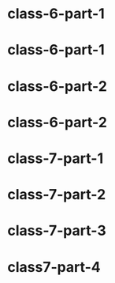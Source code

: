 # class-6-part-1
# class-6-part-1
# class-6-part-2
# class-6-part-2
# class-7-part-1
# class-7-part-2
# class-7-part-3
# class7-part-4
